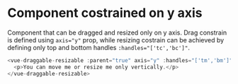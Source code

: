 # Component costrained on y axis

Component that can be dragged and resized only on y axis. Drag constrain is defined using `axis="y"` prop, while resizing costrain can be achieved by defining only top and bottom handles `:handles="['tc','bc']"`.

~~~js
<vue-draggable-resizable :parent="true" axis="y" :handles="['tm','bm']">
  <p>You can move me or resize me only vertically.</p>
</vue-draggable-resizable>
~~~